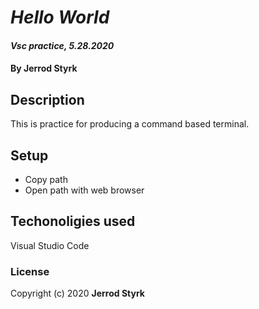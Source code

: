 # _Hello World_

#### _Vsc practice, 5.28.2020_

#### By **Jerrod Styrk**

## Description

This is practice for producing a command based terminal.

## Setup

* Copy path
* Open path with web browser

## Techonoligies used

Visual Studio Code

### License
Copyright (c) 2020 **Jerrod Styrk**